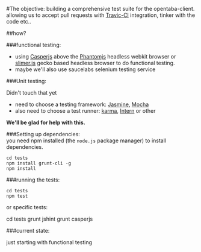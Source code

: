 #The objective:
building a comprehensive test suite for the opentaba-client. allowing us to accept pull requests with [Travic-CI]() integration, tinker with the code etc..

##how?

###functional testing:
* using [Casperjs](http://casperjs.org/) above the [Phantomjs](http://phantomjs.org/index.html) headless webkit browser or [slimer.js](http://slimerjs.org/) gecko based headless browser to do functional testing.
* maybe we'll also use saucelabs selenium testing service

###Unit testing:

Didn't touch that yet

* need to choose a testing framework: [Jasmine](http://pivotal.github.io/jasmine/), [Mocha](http://visionmedia.github.io/mocha/)
* also need to choose a test runner: [karma](http://karma-runner.github.io/0.10/index.html), [Intern](http://theintern.io/) or other

**We'll be glad for help with this.**

###Setting up dependencies:  
you need npm installed (the ```node.js``` package manager) to install dependencies.

    cd tests
    npm install grunt-cli -g
    npm install 

###running the tests:  

    cd tests
    npm test

or specific tests:

   cd tests
   grunt jshint
   grunt casperjs

###current state:

 just starting with functional testing

